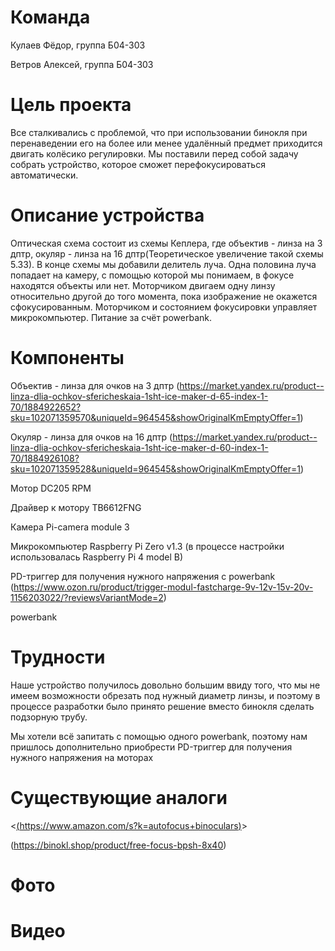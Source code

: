 # Команда
Кулаев Фёдор, группа Б04-303 

Ветров Алексей, группа Б04-303


# Цель проекта
Все сталкивались с проблемой, что при использовании бинокля при перенаведении его на более или менее удалённый предмет приходится двигать колёсико регулировки. Мы поставили перед собой задачу собрать устройство, которое сможет перефокусироваться автоматически. 


# Описание устройства
Оптическая схема состоит из схемы Кеплера, где объектив - линза на 3 дптр, окуляр - линза на 16 дптр(Теоретическое увеличение такой схемы 5.33). В конце схемы мы добавили делитель луча. Одна половина луча попадает на камеру, с помощью которой мы понимаем, в фокусе находятся объекты или нет. Моторчиком двигаем одну линзу относительно другой до того момента, пока изображение не окажется сфокусированным. Моторчиком и состоянием фокусировки управляет микрокомпьютер. Питание за счёт powerbank.


# Компоненты
Объектив - линза для очков на 3 дптр (https://market.yandex.ru/product--linza-dlia-ochkov-sfericheskaia-1sht-ice-maker-d-65-index-1-70/1884922652?sku=102071359570&uniqueId=964545&showOriginalKmEmptyOffer=1)

Окуляр - линза для очков на 16 дптр (https://market.yandex.ru/product--linza-dlia-ochkov-sfericheskaia-1sht-ice-maker-d-60-index-1-70/1884926108?sku=102071359528&uniqueId=964545&showOriginalKmEmptyOffer=1)

Мотор DC205 RPM 

Драйвер к мотору TB6612FNG

Камера Pi-camera module 3

Микрокомпьютер Raspberry Pi Zero v1.3 (в процессе настройки использовалась Raspberry Pi 4 model B)

PD-триггер для получения нужного напряжения с powerbank (https://www.ozon.ru/product/trigger-modul-fastcharge-9v-12v-15v-20v-1156203022/?reviewsVariantMode=2)

powerbank


# Трудности 
Наше устройство получилось довольно большим ввиду того, что мы не имеем возможности обрезать под нужный диаметр линзы, и поэтому в процессе разработки было принято решение вместо бинокля сделать подзорную трубу.

Мы хотели всё запитать с помощью одного powerbank, поэтому нам пришлось дополнительно приобрести PD-триггер для получения нужного напряжения на моторах


# Существующие аналоги
<[(https://www.amazon.com/s?k=autofocus+binoculars)](https://www.amazon.com/Bushnell-Waterproof-Spectator-Binocular-10x50mm/dp/B07353SGQG/ref=sr_1_2?dib=eyJ2IjoiMSJ9.P-iXW86EkNQRRb_yhQdGQklRsZmOZBnbjMBHXZ-HVRhW5Rf-N8rl2i5FDKiHmXHR20MRqxE30GU0fvmaiHydaFRAsWpPJ_s9l78y7PAjW7kg4rbgBmaHCn5x6uvtdMW-w1fjW0iNGG-HielwBWobSbSN34vpxXrCPYL49aFq8YKl9eZ1dcsXSahYJdS2GgbsKflhcc_d7e4hytqYKhzRZeX8bGFT0TDznpCeqbJtUCc.bEGMcOQOpADVm-uDvyADaEo49JktgrikeFhsy2YIh9o&dib_tag=se&keywords=autofocus%2Bbinoculars&qid=1747322670&sr=8-2&th=1)>

(https://binokl.shop/product/free-focus-bpsh-8x40)


# Фото


# Видео
